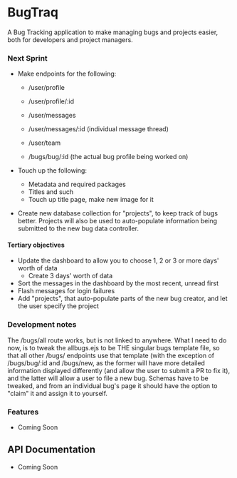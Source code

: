 # BugTraq

A Bug Tracking application to make managing bugs and projects easier, both for developers and project managers.

### Next Sprint

+ Make endpoints for the following:

    + /user/profile
    + /user/profile/:id
    + /user/messages
    + /user/messages/:id (individual message thread)
    + /user/team

    + /bugs/bug/:id (the actual bug profile being worked on)

+ Touch up the following:
    + Metadata and required packages
    + Titles and such
    + Touch up title page, make new image for it

+ Create new database collection for "projects", to keep track of bugs better. Projects will also be used to auto-populate information being submitted to the new bug data controller.

#### Tertiary objectives

+ Update the dashboard to allow you to choose 1, 2 or 3 or more days' worth of data
    + Create 3 days' worth of data
+ Sort the messages in the dashboard by the most recent, unread first
+ Flash messages for login failures
+ Add "projects", that auto-populate parts of the new bug creator, and let the user specify the project

### Development notes

The /bugs/all route works, but is not linked to anywhere. What I need to do now, is to tweak the allbugs.ejs to be THE singular bugs template file, so that all other /bugs/ endpoints use that template (with the exception of /bugs/bug/:id and /bugs/new, as the former will have more detailed information displayed differently (and allow the user to submit a PR to fix it), and the latter will allow a user to file a new bug. Schemas have to be tweaked, and from an individual bug's page it should have the option to "claim" it and assign it to yourself.

### Features

+ Coming Soon

## API Documentation

+ Coming Soon
